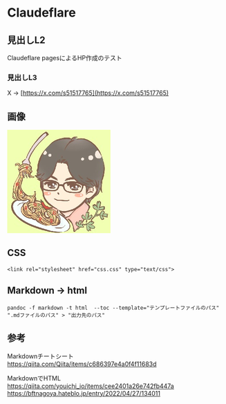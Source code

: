 # Claudeflare

## 見出しL2
Claudeflare pagesによるHP作成のテスト

### 見出しL3
X -> [https://x.com/s51517765](https://x.com/s51517765)

## 画像
![画像サンプル](img/1.jpg)

## CSS
```
<link rel="stylesheet" href="css.css" type="text/css">
```

## Markdown -> html
```
pandoc -f markdown -t html  --toc --template="テンプレートファイルのパス"  ".mdファイルのパス" > "出力先のパス"
```

## 参考
Markdownチートシート<br>
https://qiita.com/Qiita/items/c686397e4a0f4f11683d

MarkdownでHTML<br>
https://qiita.com/youichi_io/items/cee2401a26e742fb447a<br>
https://bftnagoya.hateblo.jp/entry/2022/04/27/134011

